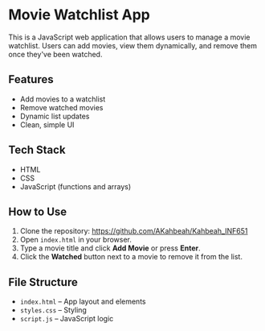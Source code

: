 # Movie Watchlist App
This is a JavaScript web application that allows users to manage a movie watchlist. Users can add movies, view them dynamically, and remove them once they've been watched.

## Features
- Add movies to a watchlist
- Remove watched movies
- Dynamic list updates
- Clean, simple UI

## Tech Stack
- HTML
- CSS
- JavaScript (functions and arrays)

## How to Use
1. Clone the repository: https://github.com/AKahbeah/Kahbeah_INF651
2. Open `index.html` in your browser.
3. Type a movie title and click **Add Movie** or press **Enter**.
4. Click the **Watched** button next to a movie to remove it from the list.

## File Structure
- `index.html` – App layout and elements
- `styles.css` – Styling
- `script.js` – JavaScript logic